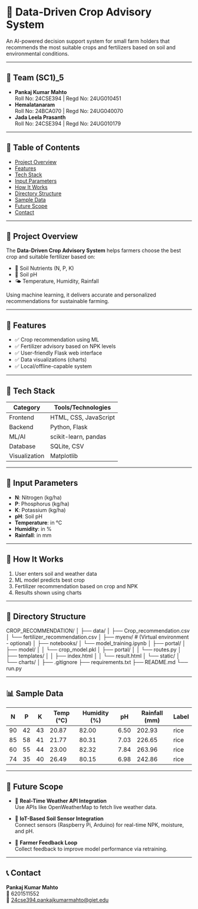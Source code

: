 # 🌱 Data-Driven Crop Advisory System

An AI-powered decision support system for small farm holders that recommends the most suitable crops and fertilizers based on soil and environmental conditions.

---

## 👥 Team (SC1)_5

- **Pankaj Kumar Mahto**  
  Roll No: 24CSE394 | Regd No: 24UG010451  
- **Hemalatanaram**  
  Roll No: 24BCA070 | Regd No: 24UG040070  
- **Jada Leela Prasanth**  
  Roll No: 24CSE394 | Regd No: 24UG010179  

---

## 📌 Table of Contents

- [Project Overview](#project-overview)  
- [Features](#features)  
- [Tech Stack](#tech-stack)  
- [Input Parameters](#input-parameters)  
- [How It Works](#how-it-works)  
- [Directory Structure](#directory-structure)  
- [Sample Data](#sample-data)  
- [Future Scope](#future-scope)  
- [Contact](#contact)  

---

## 📖 Project Overview

The **Data-Driven Crop Advisory System** helps farmers choose the best crop and suitable fertilizer based on:

- 🌾 Soil Nutrients (N, P, K)  
- 🧪 Soil pH  
- 🌤️ Temperature, Humidity, Rainfall  

Using machine learning, it delivers accurate and personalized recommendations for sustainable farming.

---

## 🚀 Features

- ✅ Crop recommendation using ML  
- ✅ Fertilizer advisory based on NPK levels  
- ✅ User-friendly Flask web interface  
- ✅ Data visualizations (charts)  
- ✅ Local/offline-capable system  

---

## 🧰 Tech Stack

| Category     | Tools/Technologies         |
|-------------|-----------------------------|
| Frontend     | HTML, CSS, JavaScript       |
| Backend      | Python, Flask               |
| ML/AI        | scikit-learn, pandas        |
| Database     | SQLite, CSV                 |
| Visualization| Matplotlib                  |

---

## 🧪 Input Parameters

- **N**: Nitrogen (kg/ha)  
- **P**: Phosphorus (kg/ha)  
- **K**: Potassium (kg/ha)  
- **pH**: Soil pH  
- **Temperature**: in °C  
- **Humidity**: in %  
- **Rainfall**: in mm  

---

## 🔄 How It Works

1. User enters soil and weather data  
2. ML model predicts best crop  
3. Fertilizer recommendation based on crop and NPK  
4. Results shown using charts  

---

## 📁 Directory Structure

CROP_RECOMMENDATION/
│
├── data/
│ ├── Crop_recommendation.csv
│ └── fertilizer_recommendation.csv
│
├── myenv/ # (Virtual environment - optional)
│
├── notebooks/
│ └── model_training.ipynb
│
├── portal/
│ ├── model/
│ │ └── crop_model.pkl
│ ├── portal/
│ │ └── routes.py
│ ├── templates/
│ │ ├── index.html
│ │ └── result.html
│ └── static/
│ └── charts/
│
├── .gitignore
├── requirements.txt
├── README.md
└── run.py

----

## 📊 Sample Data

| N  | P  | K  | Temp (°C) | Humidity (%) | pH  | Rainfall (mm) | Label |
|----|----|----|-----------|---------------|-----|----------------|--------|
| 90 | 42 | 43 | 20.87     | 82.00         | 6.50| 202.93         | rice   |
| 85 | 58 | 41 | 21.77     | 80.31         | 7.03| 226.65         | rice   |
| 60 | 55 | 44 | 23.00     | 82.32         | 7.84| 263.96         | rice   |
| 74 | 35 | 40 | 26.49     | 80.15         | 6.98| 242.86         | rice   |

---

## 🔮 Future Scope

- 🔗 **Real-Time Weather API Integration**  
  Use APIs like OpenWeatherMap to fetch live weather data.

- 🌱 **IoT-Based Soil Sensor Integration**  
  Connect sensors (Raspberry Pi, Arduino) for real-time NPK, moisture, and pH.

- 💬 **Farmer Feedback Loop**  
  Collect feedback to improve model performance via retraining.

---

## 📞 Contact

**Pankaj Kumar Mahto**  
📱 6201511552  
📧 24cse394.pankajkumarmahto@giet.edu  
